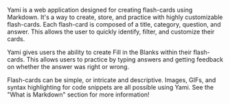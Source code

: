 Yami is a web application designed for creating flash-cards using Markdown. It's a way to create, store, and practice with highly customizable flash-cards. Each flash-card is composed of a title, category, question, and answer. This allows the user to quickly identify, filter, and customize their cards.

<insert picture of manage screen here>

Yami gives users the ability to create Fill in the Blanks within their flash-cards. This allows users to practice by typing answers and getting feedback on whether the answer was right or wrong.

<insert picture here of practice with fib here>

Flash-cards can be simple, or intricate and descriptive. Images, GIFs, and syntax highlighting for code snippets are all possible using Yami. See the "What is Markdown" section for more information!

<insert picture of picture and code>